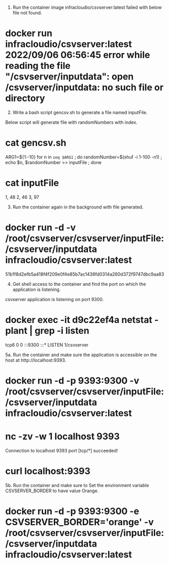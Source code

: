 1. Run the container image infracloudio/csvserver:latest failed with below file not found.

# docker run infracloudio/csvserver:latest          2022/09/06 06:56:45 error while reading the file "/csvserver/inputdata": open /csvserver/inputdata: no such file or directory

2. Write a bash script gencsv.sh to generate a file named inputFile. 

Below script will generate file with randomNumbers with index.

# cat gencsv.sh
ARG1=${1:-10}
for n in `seq $ARG1` ; do randomNumber=$(shuf -i 1-100 -n1) ; echo $n, $randomNumber >>  inputFile ; done

# cat inputFile
1, 48
2, 46
3, 97


3. Run the container again in the background with file generated. 

# docker run -d -v   /root/csvserver/csvserver/inputFile:/csvserver/inputdata  infracloudio/csvserver:latest
51b1f8d2efb5a418f4f209e0f4e85b7ac1436fd0314a260d372f9747dbc9aa83

4. Get shell access to the container and find the port on which the application is listening.

csvserver application is listening on port 9300.
# docker exec -it d9c22ef4a netstat -plant | grep -i listen
tcp6       0      0 :::9300                 :::*                    LISTEN      1/csvserver

5a. Run the container and make sure the application is accessible on the host at http://localhost:9393. 
# docker run -d -p 9393:9300  -v   /root/csvserver/csvserver/inputFile:/csvserver/inputdata  infracloudio/csvserver:latest

# nc -zv -w 1 localhost 9393
Connection to localhost 9393 port [tcp/*] succeeded!

# curl localhost:9393

5b.  Run the container and make sure to Set the environment variable CSVSERVER_BORDER to have value Orange.
# docker run -d -p 9393:9300 -e CSVSERVER_BORDER='orange'  -v   /root/csvserver/csvserver/inputFile:/csvserver/inputdata  infracloudio/csvserver:latest

